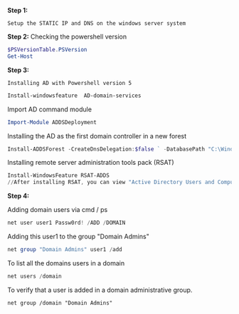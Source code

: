 **Step 1:**

	Setup the STATIC IP and DNS on the windows server system

**Step 2:**
Checking the powershell version
```powershell
$PSVersionTable.PSVersion
Get-Host
```

**Step 3:**

	Installing AD with Powershell version 5

```powershell
Install-windowsfeature 	AD-domain-services
```

Import AD command module

```powershell
Import-Module ADDSDeployment
```

Installing the AD as the first domain controller in a new forest

```powershell
Install-ADDSForest -CreateDnsDelegation:$false ` -DatabasePath "C:\Windows\NTDS" ` -DomainMode "Win2012R2" ` -DomainName "server1.ad.local" ` -DomainNetbiosName "server1" `  -ForestMode "Win2012R2" `  -InstallDns:$true `  -LogPath "C:\Windows\NTDS" `  -NoRebootOnCompletion:$false `  -SysvolPath "C:\Windows\SYSVOL" `  -Force:$true
```

Installing remote server administration tools pack (RSAT)

```powershell
Install-WindowsFeature RSAT-ADDS	
//After installing RSAT, you can view "Active Directory Users and Computers" under windows administrative tools.
```

**Step 4:**

Adding domain users via cmd / ps

```powershell
net user user1 Passw0rd! /ADD /DOMAIN
```

Adding this user1 to the group "Domain Admins"

```powershell
net group "Domain Admins" user1 /add
```

To list all the domains users in a domain

```powershell
net users /domain
```

To verify that a user is added in a domain administrative group.

```
net group /domain "Domain Admins"
```